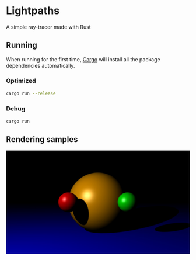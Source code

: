 # Lightpaths

A simple ray-tracer made with Rust

## Running
When running for the first time, [Cargo](https://doc.rust-lang.org/cargo/guide/) will install all the package dependencies automatically.

### Optimized
```bash
cargo run --release
```
### Debug
```bash
cargo run
```

## Rendering samples

![Spheres with shadows](/images/spheres.jpg)